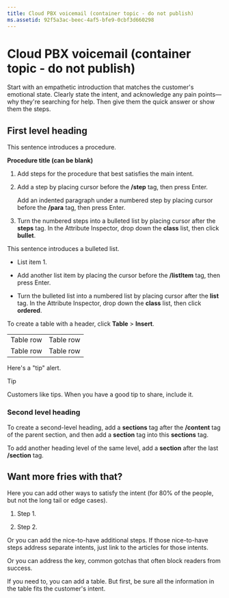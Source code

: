 ```yaml
---
title: Cloud PBX voicemail (container topic - do not publish)
ms.assetid: 92f5a3ac-beec-4af5-bfe9-0cbf3d660298
---
```



# Cloud PBX voicemail (container topic - do not publish)

Start with an empathetic introduction that matches the customer's emotional state. Clearly state the intent, and acknowledge any pain points—why they're searching for help. Then give them the quick answer or show them the steps.
  
    
    


## First level heading

This sentence introduces a procedure.
  
    
    
 **Procedure title (can be blank)**
  
    
    

1. Add steps for the procedure that best satisfies the main intent.
    
  
2. Add a step by placing cursor before the **/step** tag, then press Enter.
    
    Add an indented paragraph under a numbered step by placing cursor before the **/para** tag, then press Enter.
    
  
3. Turn the numbered steps into a bulleted list by placing cursor after the **steps** tag. In the Attribute Inspector, drop down the **class** list, then click **bullet**. 
    
  
This sentence introduces a bulleted list.
  
    
    

- List item 1.
    
  
- Add another list item by placing the cursor before the **/listItem** tag, then press Enter.
    
  
- Turn the bulleted list into a numbered list by placing cursor after the **list** tag. In the Attribute Inspector, drop down the **class** list, then click **ordered**. 
    
  
To create a table with a header, click **Table** > **Insert**. 
  
    
    

|||
|:-----|:-----|
|Table row  <br/> |Table row  <br/> |
|Table row  <br/> |Table row  <br/> |
   
Here's a "tip" alert.
  
    
    

> [!TIP]
> Customers like tips. When you have a good tip to share, include it. 
  
    
    


### Second level heading

To create a second-level heading, add a **sections** tag after the **/content** tag of the parent section, and then add a **section** tag into this **sections** tag.
  
    
    
To add another heading level of the same level, add a **section** after the last **/section** tag.
  
    
    

## Want more fries with that?

Here you can add other ways to satisfy the intent (for 80% of the people, but not the long tail or edge cases).
  
    
    

1. Step 1.
    
  
2. Step 2.
    
  
Or you can add the nice-to-have additional steps. If those nice-to-have steps address separate intents, just link to the articles for those intents.
  
    
    
Or you can address the key, common gotchas that often block readers from success.
  
    
    
If you need to, you can add a table. But first, be sure all the information in the table fits the customer's intent.
  
    
    

